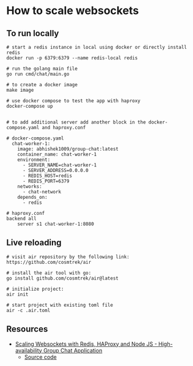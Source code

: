 # How to scale websockets

## To run locally
```
# start a redis instance in local using docker or directly install redis
docker run -p 6379:6379 --name redis-local redis

# run the golang main file
go run cmd/chat/main.go 

# to create a docker image
make image

# use docker compose to test the app with haproxy
docker-compose up


# to add additional server add another block in the docker-compose.yaml and haproxy.conf

# docker-compose.yaml
  chat-worker-1:
    image: abhishek1009/group-chat:latest
    container_name: chat-worker-1
    environment:
      - SERVER_NAME=chat-worker-1
      - SERVER_ADDRESS=0.0.0.0
      - REDIS_HOST=redis
      - REDIS_PORT=6379
    networks:
      - chat-network
    depends_on:
      - redis

# haproxy.conf
backend all
    server s1 chat-worker-1:8080
```

## Live reloading
```
# visit air repository by the following link:
https://github.com/cosmtrek/air

# install the air tool with go:
go install github.com/cosmtrek/air@latest

# initialize project:
air init

# start project with existing toml file
air -c .air.toml
```

## Resources
- [Scaling Websockets with Redis, HAProxy and Node JS - High-availability Group Chat Application](https://www.youtube.com/watch?v=gzIcGhJC8hA)
  - [Source code](https://github.com/hnasr/javascript_playground/tree/master/ws-live-chat-system)